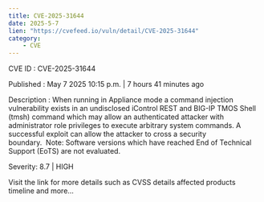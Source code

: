 ```yaml
---
title: CVE-2025-31644
date: 2025-5-7
lien: "https://cvefeed.io/vuln/detail/CVE-2025-31644"
category:
    - CVE
---
```


CVE ID : CVE-2025-31644

Published :  May 7
2025
10:15 p.m. | 7 hours
41 minutes ago

Description : When running in Appliance mode
a command injection vulnerability exists in an undisclosed iControl REST and BIG-IP TMOS Shell (tmsh) command which may allow an authenticated attacker with administrator role privileges to execute arbitrary system commands. A successful exploit can allow the attacker to cross a security boundary.  Note: Software versions which have reached End of Technical Support (EoTS) are not evaluated.

Severity: 8.7 | HIGH

Visit the link for more details
such as CVSS details
affected products
timeline
and more...
